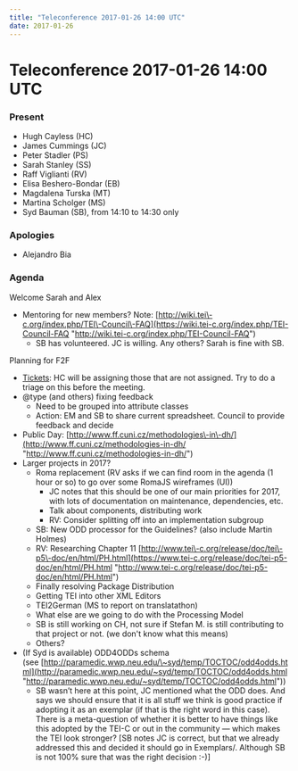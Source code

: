 ```yaml
---
title: "Teleconference 2017-01-26 14:00 UTC"
date: 2017-01-26
---
```

# Teleconference 2017-01-26 14:00 UTC




### Present


* Hugh Cayless (HC)
* James Cummings (JC)
* Peter Stadler (PS)
* Sarah Stanley (SS)
* Raff Viglianti (RV)
* Elisa Beshero\-Bondar (EB)
* Magdalena Turska (MT)
* Martina Scholger (MS)
* Syd Bauman (SB), from 14:10 to 14:30 only




### Apologies


* Alejandro Bia




### Agenda


Welcome Sarah and Alex

* Mentoring for new members? Note: [http://wiki.tei\-c.org/index.php/TEI\-Council\-FAQ](https://wiki.tei-c.org/index.php/TEI-Council-FAQ "http://wiki.tei-c.org/index.php/TEI-Council-FAQ")
	+ SB has volunteered. JC is willing. Any others? Sarah is fine with SB.


Planning for F2F
* [Tickets](https://github.com/TEIC/TEI/issues "Tickets"): HC will be assigning those that are not assigned. Try to do a triage on this before
 the meeting.
* @type (and others) fixing feedback
	+ Need to be grouped into attribute classes
	+ Action: EM and SB to share current spreadsheet. Council to provide feedback and decide
* Public Day: [http://www.ff.cuni.cz/methodologies\-in\-dh/](http://www.ff.cuni.cz/methodologies-in-dh/ "http://www.ff.cuni.cz/methodologies-in-dh/")
* Larger projects in 2017?
	+ Roma replacement (RV asks if we can find room in the agenda (1 hour or so) to go over
	 some RomaJS wireframes (UI))
		- JC notes that this should be one of our main priorities for 2017, with lots of documentation
		 on maintenance, dependencies, etc.
		- Talk about components, distributing work
		- RV: Consider splitting off into an implementation subgroup
	+ SB: New ODD processor for the Guidelines? (also include Martin Holmes)
	+ RV: Researching Chapter 11 [http://www.tei\-c.org/release/doc/tei\-p5\-doc/en/html/PH.html](https://www.tei-c.org/release/doc/tei-p5-doc/en/html/PH.html "http://www.tei-c.org/release/doc/tei-p5-doc/en/html/PH.html")
	+ Finally resolving Package Distribution
	+ Getting TEI into other XML Editors
	+ TEI2German (MS to report on translatathon)
	+ What else are we going to do with the Processing Model
	+ SB is still working on CH, not sure if Stefan M. is still contributing to that project
	 or not. (we don't know what this means)
	+ Others?
* (If Syd is available) ODD4ODDs schema (see [http://paramedic.wwp.neu.edu/\~syd/temp/TOCTOC/odd4odds.html](http://paramedic.wwp.neu.edu/~syd/temp/TOCTOC/odd4odds.html "http://paramedic.wwp.neu.edu/~syd/temp/TOCTOC/odd4odds.html"))
	+ SB wasn’t here at this point, JC mentioned what the ODD does. And says we should ensure
	 that it is all stuff we think is good practice if adopting it as an exemplar (if that
	 is the right word in this case). There is a meta\-question of whether it is better
	 to have things like this adopted by the TEI\-C or out in the community — which makes
	 the TEI look stronger? \[SB notes JC is correct, but that we already addressed this
	 and decided it should go in Exemplars/. Although SB is not 100% sure that was the
	 right decision :\-)]




